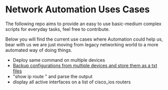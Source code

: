 # Network Automation Uses Cases

The following repo aims to provide an easy to use basic-medium complex scripts for everyday tasks, feel free to contribute.

Below you will find the current use cases where Automation could help us, bear with us we are just moving from legacy networking world to a more automated way of doing things.

- Deploy same command on multiple devices
- [Backup configurations from multiple devices and store them as a txt files](pending)
- "show ip route " and parse the output
- display all active interfaces on a list of cisco_ios routers

